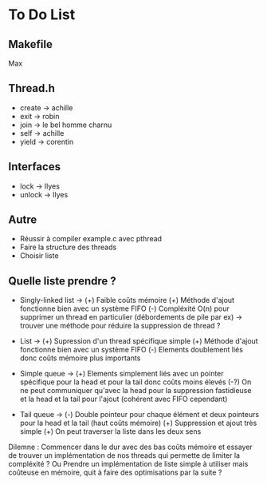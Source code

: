 # To Do List

## Makefile

Max

## Thread.h

- create -> achille
- exit -> robin
- join -> le bel homme charnu
- self -> achille
- yield -> corentin

## Interfaces

- lock -> Ilyes
- unlock -> Ilyes

## Autre

- Réussir à compiler example.c avec pthread
- Faire la structure des threads
- Choisir liste

## Quelle liste prendre ?

- Singly-linked list ->
(+) Faible coûts mémoire
(+) Méthode d'ajout fonctionne bien avec un système FIFO
(-) Compléxité O(n) pour supprimer un thread en particulier (débordements de pile par ex) -> trouver une méthode pour réduire la suppression de thread ?

- List ->
(+) Supression d'un thread spécifique simple
(+) Méthode d'ajout fonctionne bien avec un système FIFO
(-) Elements doublement liés donc coûts mémoire plus importants

- Simple queue ->
(+) Elements simplement liés avec un pointer spécifique pour la head et pour la tail donc coûts moins élevés
(-?) On ne peut communiquer qu'avec la head pour la suppression fastidieuse et la head et la tail pour l'ajout (cohérent avec FIFO cependant)

- Tail queue ->
(-) Double pointeur pour chaque élément et deux pointeurs pour la head et la tail (haut coûts mémoire)
(+) Suppression et ajout très simple
(+) On peut traverser la liste dans les deux sens

Dilemne :
Commencer dans le dur avec des bas coûts mémoire et essayer de trouver un implémentation de nos threads qui permette de limiter la compléxité ?
Ou
Prendre un implémentation de liste simple à utiliser mais coûteuse en mémoire, quit à faire des optimisations par la suite ?
